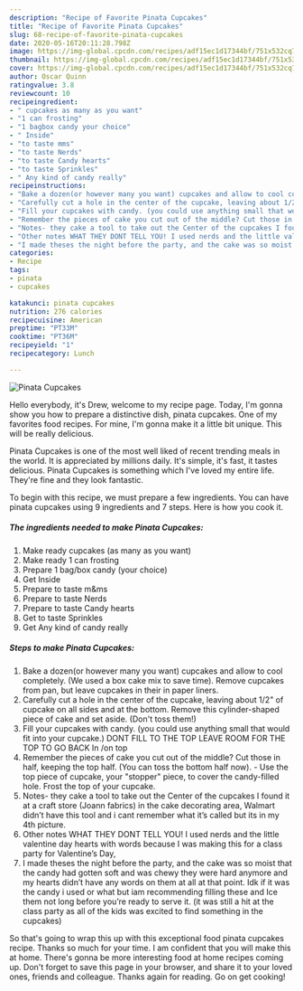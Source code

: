 ```yaml
---
description: "Recipe of Favorite Pinata Cupcakes"
title: "Recipe of Favorite Pinata Cupcakes"
slug: 68-recipe-of-favorite-pinata-cupcakes
date: 2020-05-16T20:11:28.798Z
image: https://img-global.cpcdn.com/recipes/adf15ec1d17344bf/751x532cq70/pinata-cupcakes-recipe-main-photo.jpg
thumbnail: https://img-global.cpcdn.com/recipes/adf15ec1d17344bf/751x532cq70/pinata-cupcakes-recipe-main-photo.jpg
cover: https://img-global.cpcdn.com/recipes/adf15ec1d17344bf/751x532cq70/pinata-cupcakes-recipe-main-photo.jpg
author: Oscar Quinn
ratingvalue: 3.8
reviewcount: 10
recipeingredient:
- " cupcakes as many as you want"
- "1 can frosting"
- "1 bagbox candy your choice"
- " Inside"
- "to taste mms"
- "to taste Nerds"
- "to taste Candy hearts"
- "to taste Sprinkles"
- " Any kind of candy really"
recipeinstructions:
- "Bake a dozen(or however many you want) cupcakes and allow to cool completely. (We used a box cake mix to save time). Remove cupcakes from pan, but leave cupcakes in their in paper liners."
- "Carefully cut a hole in the center of the cupcake, leaving about 1/2&#34; of cupcake on all sides and at the bottom. Remove this cylinder-shaped piece of cake and set aside. (Don&#39;t toss them!)"
- "Fill your cupcakes with candy. (you could use anything small that would fit into your cupcake.) DONT FILL TO THE TOP LEAVE ROOM FOR THE TOP TO GO BACK In /on top"
- "Remember the pieces of cake you cut out of the middle? Cut those in half, keeping the top half. (You can toss the bottom half now). Use the top piece of cupcake, your &#34;stopper&#34; piece, to cover the candy-filled hole. Frost the top of your cupcake."
- "Notes- they cake a tool to take out the Center of the cupcakes I found it at a craft store (Joann fabrics) in the cake decorating area, Walmart didn’t have this tool and i cant remember what it’s called but its in my 4th picture."
- "Other notes WHAT THEY DONT TELL YOU! I used nerds and the little valentine day hearts with words because I was making this for a class party for Valentine’s Day,"
- "I made theses the night before the party, and the cake was so moist that the candy had gotten soft and was chewy they were hard anymore and my hearts didn’t have any words on them at all at that point. Idk if it was the candy i used or what but iam recommending filling these and Ice them not long before you’re ready to serve it. (it was still a hit at the class party as all of the kids was excited to find something in the cupcakes)"
categories:
- Recipe
tags:
- pinata
- cupcakes

katakunci: pinata cupcakes 
nutrition: 276 calories
recipecuisine: American
preptime: "PT33M"
cooktime: "PT36M"
recipeyield: "1"
recipecategory: Lunch

---
```



![Pinata Cupcakes](https://img-global.cpcdn.com/recipes/adf15ec1d17344bf/751x532cq70/pinata-cupcakes-recipe-main-photo.jpg)

Hello everybody, it's Drew, welcome to my recipe page. Today, I'm gonna show you how to prepare a distinctive dish, pinata cupcakes. One of my favorites food recipes. For mine, I'm gonna make it a little bit unique. This will be really delicious.



Pinata Cupcakes is one of the most well liked of recent trending meals in the world. It is appreciated by millions daily. It's simple, it's fast, it tastes delicious. Pinata Cupcakes is something which I've loved my entire life. They're fine and they look fantastic.


To begin with this recipe, we must prepare a few ingredients. You can have pinata cupcakes using 9 ingredients and 7 steps. Here is how you cook it.

<!--inarticleads1-->

##### The ingredients needed to make Pinata Cupcakes:

1. Make ready  cupcakes (as many as you want)
1. Make ready 1 can frosting
1. Prepare 1 bag/box candy (your choice)
1. Get  Inside
1. Prepare to taste m&amp;ms
1. Prepare to taste Nerds
1. Prepare to taste Candy hearts
1. Get to taste Sprinkles
1. Get  Any kind of candy really




<!--inarticleads2-->

##### Steps to make Pinata Cupcakes:

1. Bake a dozen(or however many you want) cupcakes and allow to cool completely. (We used a box cake mix to save time). Remove cupcakes from pan, but leave cupcakes in their in paper liners.
1. Carefully cut a hole in the center of the cupcake, leaving about 1/2&#34; of cupcake on all sides and at the bottom. Remove this cylinder-shaped piece of cake and set aside. (Don&#39;t toss them!)
1. Fill your cupcakes with candy. (you could use anything small that would fit into your cupcake.) DONT FILL TO THE TOP LEAVE ROOM FOR THE TOP TO GO BACK In /on top
1. Remember the pieces of cake you cut out of the middle? Cut those in half, keeping the top half. (You can toss the bottom half now). - Use the top piece of cupcake, your &#34;stopper&#34; piece, to cover the candy-filled hole. Frost the top of your cupcake.
1. Notes- they cake a tool to take out the Center of the cupcakes I found it at a craft store (Joann fabrics) in the cake decorating area, Walmart didn’t have this tool and i cant remember what it’s called but its in my 4th picture.
1. Other notes WHAT THEY DONT TELL YOU! I used nerds and the little valentine day hearts with words because I was making this for a class party for Valentine’s Day,
1. I made theses the night before the party, and the cake was so moist that the candy had gotten soft and was chewy they were hard anymore and my hearts didn’t have any words on them at all at that point. Idk if it was the candy i used or what but iam recommending filling these and Ice them not long before you’re ready to serve it. (it was still a hit at the class party as all of the kids was excited to find something in the cupcakes)




So that's going to wrap this up with this exceptional food pinata cupcakes recipe. Thanks so much for your time. I am confident that you will make this at home. There's gonna be more interesting food at home recipes coming up. Don't forget to save this page in your browser, and share it to your loved ones, friends and colleague. Thanks again for reading. Go on get cooking!
